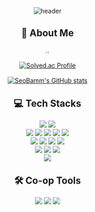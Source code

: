 <div align="center">

![header](https://capsule-render.vercel.app/api?type=waving&height=300&color=gradient&text=WELCOME%20%20TO%20MY%20WORLD%20&textBg=false&animation=twinkling&fontSize=40&desc=SeoBamm's%20GitHub%20Profile%20👨‍💻&reversal=false&fontAlign=50&descAlign=50&fontAlignY=39&descAlignY=53)

<div/>
  
## 👋 About Me
..
<br/><br/>
[![Solved.ac Profile](http://mazassumnida.wtf/api/v2/generate_badge?boj=txxxackd_01)](https://solved.ac/txxxackd_01/) <br/><br/>
[![SeoBamm's GitHub stats](https://github-readme-stats.vercel.app/api?username=SeoBamm&hide=rank&show_icons=true&theme=apprentice)](https://github.com/SeoBamm/github-readme-stats)


## 💻 Tech Stacks


<img src="https://img.shields.io/badge/java-%23007396.svg?&style=for-the-badge&logo=java&logoColor=white" />
<img src="https://img.shields.io/badge/spring-%236DB33F.svg?&style=for-the-badge&logo=spring&logoColor=white" />
<br/>
<img src="https://img.shields.io/badge/python-%233776AB.svg?&style=for-the-badge&logo=python&logoColor=white" />
<img src="https://img.shields.io/badge/pandas-%23150458.svg?&style=for-the-badge&logo=pandas&logoColor=white" />
<img src="https://img.shields.io/badge/Streamlit-%23FE4B4B.svg?style=for-the-badge&logo=streamlit&logoColor=white" />
<img src="https://img.shields.io/badge/pytorch-%23EE4C2C.svg?&style=for-the-badge&logo=pytorch&logoColor=white" />
<img src="https://img.shields.io/badge/tensorflow-%23FF6F00.svg?&style=for-the-badge&logo=tensorflow&logoColor=white" />
<br/>
<img src="https://img.shields.io/badge/mysql-%234479A1.svg?&style=for-the-badge&logo=mysql&logoColor=white" />
<img src="https://img.shields.io/badge/mariadb-%23003545.svg?&style=for-the-badge&logo=mariadb&logoColor=white" />
<img src="https://img.shields.io/badge/mongodb-%2347A248.svg?&style=for-the-badge&logo=mongodb&logoColor=white" />
<img src="https://img.shields.io/badge/firebase-%23FFCA28.svg?&style=for-the-badge&logo=firebase&logoColor=black" /><br/>
<img src="https://img.shields.io/badge/docker-%232496ED.svg?&style=for-the-badge&logo=docker&logoColor=white" />
<img src="https://img.shields.io/badge/amazon%20aws-%23232F3E.svg?&style=for-the-badge&logo=aws&logoColor=white" />
<img src="https://img.shields.io/badge/microsoft%20azure-%230089D6.svg?&style=for-the-badge&logo=microsoft%20azure&logoColor=white" />
<br/>
<img src="https://img.shields.io/badge/git-%23F05032.svg?&style=for-the-badge&logo=git&logoColor=white" />

<br/>

## 🛠️ Co-op Tools

<img src="https://img.shields.io/badge/slack-%234A154B.svg?&style=for-the-badge&logo=slack&logoColor=white" />
<img src="https://img.shields.io/badge/notion-%23333333.svg?&style=for-the-badge&logo=notion&logoColor=white" />
<img src="https://img.shields.io/badge/discord-%237289DA.svg?&style=for-the-badge&logo=discord&logoColor=white" />

<br/>

</div>
